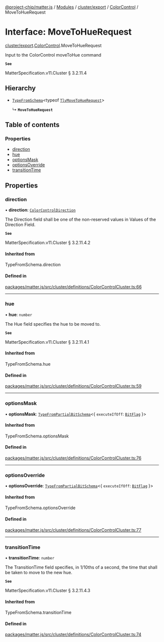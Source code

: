 [@project-chip/matter.js](../README.md) / [Modules](../modules.md) / [cluster/export](../modules/cluster_export.md) / [ColorControl](../modules/cluster_export.ColorControl.md) / MoveToHueRequest

# Interface: MoveToHueRequest

[cluster/export](../modules/cluster_export.md).[ColorControl](../modules/cluster_export.ColorControl.md).MoveToHueRequest

Input to the ColorControl moveToHue command

**`See`**

MatterSpecification.v11.Cluster § 3.2.11.4

## Hierarchy

- [`TypeFromSchema`](../modules/tlv_export.md#typefromschema)\<typeof [`TlvMoveToHueRequest`](../modules/cluster_export.ColorControl.md#tlvmovetohuerequest)\>

  ↳ **`MoveToHueRequest`**

## Table of contents

### Properties

- [direction](cluster_export.ColorControl.MoveToHueRequest.md#direction)
- [hue](cluster_export.ColorControl.MoveToHueRequest.md#hue)
- [optionsMask](cluster_export.ColorControl.MoveToHueRequest.md#optionsmask)
- [optionsOverride](cluster_export.ColorControl.MoveToHueRequest.md#optionsoverride)
- [transitionTime](cluster_export.ColorControl.MoveToHueRequest.md#transitiontime)

## Properties

### direction

• **direction**: [`ColorControlDirection`](../enums/cluster_export.ColorControl.ColorControlDirection.md)

The Direction field shall be one of the non-reserved values in Values of the Direction Field.

**`See`**

MatterSpecification.v11.Cluster § 3.2.11.4.2

#### Inherited from

TypeFromSchema.direction

#### Defined in

[packages/matter.js/src/cluster/definitions/ColorControlCluster.ts:66](https://github.com/project-chip/matter.js/blob/2d9f2165d2672864fda3496a6d0d5f93597f82c6/packages/matter.js/src/cluster/definitions/ColorControlCluster.ts#L66)

___

### hue

• **hue**: `number`

The Hue field specifies the hue to be moved to.

**`See`**

MatterSpecification.v11.Cluster § 3.2.11.4.1

#### Inherited from

TypeFromSchema.hue

#### Defined in

[packages/matter.js/src/cluster/definitions/ColorControlCluster.ts:59](https://github.com/project-chip/matter.js/blob/2d9f2165d2672864fda3496a6d0d5f93597f82c6/packages/matter.js/src/cluster/definitions/ColorControlCluster.ts#L59)

___

### optionsMask

• **optionsMask**: [`TypeFromPartialBitSchema`](../modules/schema_export.md#typefrompartialbitschema)\<\{ `executeIfOff`: [`BitFlag`](../modules/schema_export.md#bitflag)  }\>

#### Inherited from

TypeFromSchema.optionsMask

#### Defined in

[packages/matter.js/src/cluster/definitions/ColorControlCluster.ts:76](https://github.com/project-chip/matter.js/blob/2d9f2165d2672864fda3496a6d0d5f93597f82c6/packages/matter.js/src/cluster/definitions/ColorControlCluster.ts#L76)

___

### optionsOverride

• **optionsOverride**: [`TypeFromPartialBitSchema`](../modules/schema_export.md#typefrompartialbitschema)\<\{ `executeIfOff`: [`BitFlag`](../modules/schema_export.md#bitflag)  }\>

#### Inherited from

TypeFromSchema.optionsOverride

#### Defined in

[packages/matter.js/src/cluster/definitions/ColorControlCluster.ts:77](https://github.com/project-chip/matter.js/blob/2d9f2165d2672864fda3496a6d0d5f93597f82c6/packages/matter.js/src/cluster/definitions/ColorControlCluster.ts#L77)

___

### transitionTime

• **transitionTime**: `number`

The TransitionTime field specifies, in 1/10ths of a second, the time that shall be taken to move to the new
hue.

**`See`**

MatterSpecification.v11.Cluster § 3.2.11.4.3

#### Inherited from

TypeFromSchema.transitionTime

#### Defined in

[packages/matter.js/src/cluster/definitions/ColorControlCluster.ts:74](https://github.com/project-chip/matter.js/blob/2d9f2165d2672864fda3496a6d0d5f93597f82c6/packages/matter.js/src/cluster/definitions/ColorControlCluster.ts#L74)
